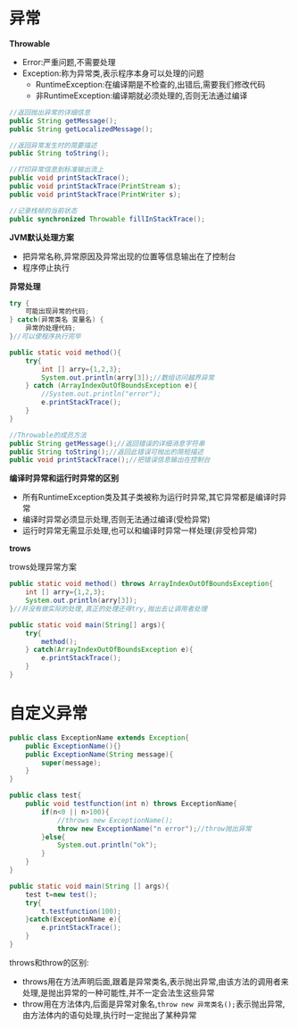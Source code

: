 # 异常

**Throwable**

* Error:严重问题,不需要处理
* Exception:称为异常类,表示程序本身可以处理的问题
  * RuntimeException:在编译期是不检查的,出错后,需要我们修改代码
  * 非RuntimeException:编译期就必须处理的,否则无法通过编译

```java
//返回抛出异常的详细信息
public String getMessage();
public String getLocalizedMessage();

//返回异常发生时的简要描述
public String toString();

//打印异常信息到标准输出流上
public void printStackTrace();
public void printStackTrace(PrintStream s);
public void printStackTrace(PrintWriter s);

//记录栈帧的当前状态
public synchronized Throwable fillInStackTrace();
```

**JVM默认处理方案**

* 把异常名称,异常原因及异常出现的位置等信息输出在了控制台
* 程序停止执行

**异常处理**

```java
try {
    可能出现异常的代码;
} catch(异常类名 变量名) {
    异常的处理代码;
}//可以使程序执行完毕

public static void method(){
    try{
        int [] arry={1,2,3};
        System.out.println(arry[3]);//数组访问越界异常
    } catch (ArrayIndexOutOfBoundsException e){
        //System.out.println("error");
        e.printStackTrace();
    }
}

//Throwable的成员方法
public String getMessage();//返回错误的详细消息字符串
public String toString();//返回此错误可抛出的简短描述
public void printStackTrace();//把错误信息输出在控制台
```

**编译时异常和运行时异常的区别**

* 所有RuntimeException类及其子类被称为运行时异常,其它异常都是编译时异常
* 编译时异常必须显示处理,否则无法通过编译(受检异常)
* 运行时异常无需显示处理,也可以和编译时异常一样处理(非受检异常)

**trows**

trows处理异常方案

```java
public static void method() throws ArrayIndexOutOfBoundsException{
    int [] arry={1,2,3};
    System.out.println(arry[3]);
}//并没有做实际的处理,真正的处理还得try,抛出去让调用者处理

public static void main(String[] args){
    try{
        method();
    } catch(ArrayIndexOutOfBoundsException e){
        e.printStackTrace();
    }
}
```

# 自定义异常

```java
public class ExceptionName extends Exception{
    public ExceptionName(){}
    public ExceptionName(String message){
        super(message);
    }
}

public class test{
	public void testfunction(int n) throws ExceptionName{
        if(n<0 || n>100){
            //throws new ExceptionName();
            throw new ExceptionName("n error");//throw抛出异常
        }else{
            System.out.println("ok");
        }
    }
}

public static void main(String [] args){
    test t=new test();
    try{
        t.testfunction(100);
    }catch(ExceptionName e){
        e.printStackTrace();
    }
}
```

throws和throw的区别:

* throws用在方法声明后面,跟着是异常类名,表示抛出异常,由该方法的调用者来处理,是抛出异常的一种可能性,并不一定会法生这些异常
* throw用在方法体内,后面是异常对象名,`throw new 异常类名();`表示抛出异常,由方法体内的语句处理,执行时一定抛出了某种异常
